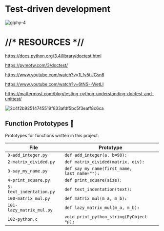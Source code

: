 # Test-driven development

![giphy-4](https://github.com/hfakir/alx-higher_level_programming/assets/114278488/e83798cf-4322-4669-a1eb-7b8210815abb)

# //* RESOURCES *//

https://docs.python.org/3.4/library/doctest.html

https://pymotw.com/3/doctest/

https://www.youtube.com/watch?v=1Lfv5tUGsn8

https://www.youtube.com/watch?v=6tNS--WetLI

https://mattermost.com/blog/testing-python-understanding-doctest-and-unittest/

![2c4f2b92514745519f833afdf5bc5f3eaff8c6ca](https://github.com/hfakir/alx-higher_level_programming/assets/114278488/bc349b0a-7c30-48da-8488-18854a3015e2)


## Function Prototypes :floppy_disk:

Prototypes for functions written in this project:

| File                     | Prototype                                    |
| ------------------------ | -------------------------------------------- |
| `0-add_integer.py`       | `def add_integer(a, b=98):`                  |
| `2-matrix_divided.py`    | `def matrix_divided(matrix, div):`           |
| `3-say_my_name.py`       | `def say_my_name(first_name, last_name=""):` |
| `4-print_square.py`      | `def print_square(size):`                    |
| `5-text_indentation.py`  | `def text_indentation(text):`                |
| `100-matrix_mul.py`      | `def matrix_mul(m_a, m_b):`                  |
| `101-lazy_matrix_mul.py` | `def lazy_matrix_mul(m_a, m_b):`             |
| `102-python.c`           | `void print_python_string(PyObject *p);`     |
